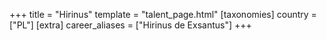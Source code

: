 +++
title = "Hirinus"
template = "talent_page.html"
[taxonomies]
country = ["PL"]
[extra]
career_aliases = ["Hirinus de Exsantus"]
+++

